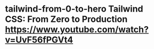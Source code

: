 # tailwind-from-0-to-hero Tailwind CSS: From Zero to Production https://www.youtube.com/watch?v=UvF56fPGVt4
